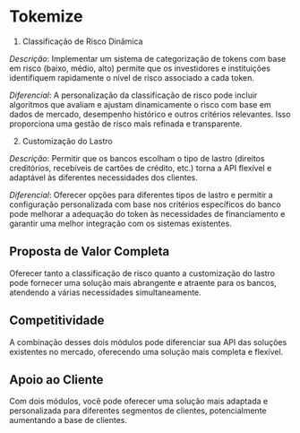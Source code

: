 # Tokemize

1. Classificação de Risco Dinâmica

*Descrição*: Implementar um sistema de categorização de tokens com base em risco (baixo, médio, alto) permite que os investidores e instituições identifiquem rapidamente o nível de risco associado a cada token.

*Diferencial*: A personalização da classificação de risco pode incluir algoritmos que avaliam e ajustam dinamicamente o risco com base em dados de mercado, desempenho histórico e outros critérios relevantes. Isso proporciona uma gestão de risco mais refinada e transparente.

2. Customização do Lastro

*Descrição*: Permitir que os bancos escolham o tipo de lastro (direitos creditórios, recebíveis de cartões de crédito, etc.) torna a API flexível e adaptável às diferentes necessidades dos clientes.

*Diferencial*: Oferecer opções para diferentes tipos de lastro e permitir a configuração personalizada com base nos critérios específicos do banco pode melhorar a adequação do token às necessidades de financiamento e garantir uma melhor integração com os sistemas existentes.


## Proposta de Valor Completa

Oferecer tanto a classificação de risco quanto a customização do lastro pode fornecer uma solução mais abrangente e atraente para os bancos, atendendo a várias necessidades simultaneamente.

## Competitividade

A combinação desses dois módulos pode diferenciar sua API das soluções existentes no mercado, oferecendo uma solução mais completa e flexível.

## Apoio ao Cliente

Com dois módulos, você pode oferecer uma solução mais adaptada e personalizada para diferentes segmentos de clientes, potencialmente aumentando a base de clientes.